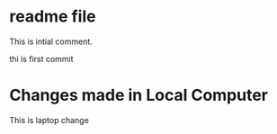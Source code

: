 # readme file

This is intial comment.

thi is first commit

# Changes made in Local Computer

This is laptop change
